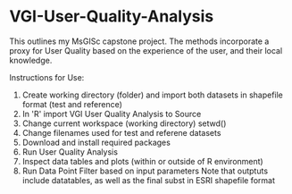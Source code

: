 # VGI-User-Quality-Analysis
This outlines my MsGISc capstone project.  The methods incorporate a proxy for User Quality based on the experience of the user, and their local knowledge.

Instructions for Use:
 1. Create working directory (folder) and import both datasets in shapefile format (test and reference)
 2. In 'R' import VGI User Quality Analysis to Source
 3. Change current workspace (working directory) setwd()
 4. Change filenames used for test and referene datasets
 5. Download and install required packages
 6. Run User Quality Analysis
 7. Inspect data tables and plots (within or outside of R environment)
 8. Run Data Point Filter based on input parameters
Note that outptuts include datatables, as well as the final subst in ESRI shapefile format

